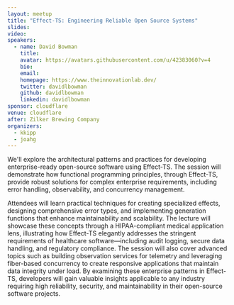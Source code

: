 ```yaml
---
layout: meetup
title: "Effect-TS: Engineering Reliable Open Source Systems"
slides: 
video:
speakers:
  - name: David Bowman
    title:
    avatar: https://avatars.githubusercontent.com/u/42383060?v=4
    bio:
    email:
    homepage: https://www.theinnovationlab.dev/
    twitter: davidlbowman
    github: davidlbowman
    linkedin: davidlbowman
sponsor: cloudflare
venue: cloudflare
after: Zilker Brewing Company
organizers:
  - kkipp
  - joahg
---
```


We'll explore the architectural patterns and practices for developing enterprise-ready open-source software using Effect-TS. The session will demonstrate how functional programming principles, through Effect-TS, provide robust solutions for complex enterprise requirements, including error handling, observability, and concurrency management.

Attendees will learn practical techniques for creating specialized effects, designing comprehensive error types, and implementing generation functions that enhance maintainability and scalability. The lecture will showcase these concepts through a HIPAA-compliant medical application lens, illustrating how Effect-TS elegantly addresses the stringent requirements of healthcare software—including audit logging, secure data handling, and regulatory compliance. The session will also cover advanced topics such as building observation services for telemetry and leveraging fiber-based concurrency to create responsive applications that maintain data integrity under load. By examining these enterprise patterns in Effect-TS, developers will gain valuable insights applicable to any industry requiring high reliability, security, and maintainability in their open-source software projects.
